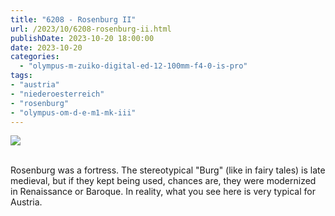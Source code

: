 ```yaml
---
title: "6208 - Rosenburg II"
url: /2023/10/6208-rosenburg-ii.html
publishDate: 2023-10-20 18:00:00
date: 2023-10-20
categories:
  - "olympus-m-zuiko-digital-ed-12-100mm-f4-0-is-pro"
tags:
- "austria"
- "niederoesterreich"
- "rosenburg"
- "olympus-om-d-e-m1-mk-iii"
---
```

<div class="container">
<div class="center"><a target="_blank" href="https://d25zfm9zpd7gm5.cloudfront.net/1200x1200/2020/20200601_095019_lr.jpg"><img class="webfeedsFeaturedVisual" src="https://d25zfm9zpd7gm5.cloudfront.net/0600x0600/2020/20200601_095019_lr.jpg" /></a></div>
</div>
<br />

Rosenburg was a fortress. The stereotypical "Burg" (like in
fairy tales) is late medieval, but if they kept being used,
chances are, they were modernized in Renaissance or Baroque.
In reality, what you see here is very typical for Austria.
